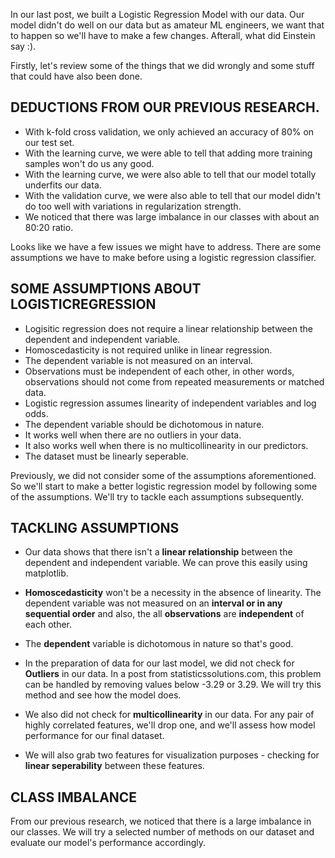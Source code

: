 In our last post, we built a Logistic Regression Model with our data. Our model didn't do well on our data but as amateur ML engineers, we want that to happen so we'll have to make a few changes. Afterall, what did Einstein say :).

Firstly, let's review some of the things that we did wrongly and some stuff that could have also been done.

## DEDUCTIONS FROM OUR PREVIOUS RESEARCH.
- With k-fold cross validation, we only achieved an accuracy of 80% on our test set.
- With the learning curve, we were able to tell that adding more training samples won't do us any good.
- With the learning curve, we were also able to tell that our model totally underfits our data.
- With the validation curve, we were also able to tell that our model didn't do too well with variations in regularization strength.
- We noticed that there was large imbalance in our classes with about an 80:20 ratio.


Looks like we have a few issues we might have to address. There are some assumptions we have to make before using a logistic regression classifier.

## SOME ASSUMPTIONS ABOUT LOGISTICREGRESSION 
- Logisitic regression does not require a linear relationship between the dependent and independent variable.
- Homoscedasticity is not required unlike in linear regression.
- The dependent variable is not measured on an interval.
- Observations must be independent of each other, in other words, observations should not come from repeated measurements or     matched data.
- Logistic regression assumes linearity of independent variables and log odds.
- The dependent variable should be dichotomous in nature.
- It works well when there are no outliers in your data.
- It also works well when there is no multicollinearity in our predictors. 
- The dataset must be linearly seperable.

Previously, we did not consider some of the assumptions aforementioned. So we'll start to make a better logistic regression model by following some of the assumptions. We'll try to tackle each assumptions subsequently.

## TACKLING ASSUMPTIONS
- Our data shows that there isn't a **linear relationship** between the dependent and independent variable. We can prove this easily using matplotlib. 

- **Homoscedasticity** won't be a necessity in the absence of linearity. The dependent variable was not measured on an **interval or in any sequential order** and also, the all **observations** are **independent** of each other.

- The **dependent** variable is dichotomous in nature so that's good.

- In the preparation of data for our last model, we did not check for **Outliers** in our data. In a post from statisticssolutions.com, this problem can be handled by removing values below -3.29 or 3.29. We will try this method and see how the model does.

- We also did not check for **multicollinearity** in our data. For any pair of highly correlated features, we'll drop one, and we'll assess how model performance for our final dataset.

- We will also grab two features for visualization purposes - checking for **linear seperability** between these features.

## CLASS IMBALANCE
From our previous research, we noticed that there is a large imbalance in our classes. We will try a selected number of methods on our dataset and evaluate our model's performance accordingly.








